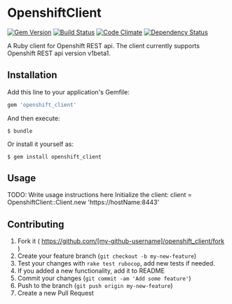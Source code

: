 # OpenshiftClient


[![Gem Version](https://badge.fury.io/rb/openshift_client.svg)](http://badge.fury.io/rb/openshift_client)
[![Build Status](https://travis-ci.org/abonas/openshift_client.svg?branch=master)](https://travis-ci.org/abonas/openshift_client)
[![Code Climate](http://img.shields.io/codeclimate/github/abonas/openshift_client.svg)](https://codeclimate.com/github/abonas/openshift_client)
[![Dependency Status](https://gemnasium.com/abonas/openshift_client.svg)](https://gemnasium.com/abonas/openshift_client)

A Ruby client for Openshift REST api.
The client currently supports Openshift REST api version v1beta1.


## Installation

Add this line to your application's Gemfile:

```ruby
gem 'openshift_client'
```

And then execute:

    $ bundle

Or install it yourself as:

    $ gem install openshift_client

## Usage

TODO: Write usage instructions here
Initialize the client:
client = OpenshiftClient::Client.new 'https://hostName:8443'

## Contributing

1. Fork it ( https://github.com/[my-github-username]/openshift_client/fork )
2. Create your feature branch (`git checkout -b my-new-feature`)
3. Test your changes with `rake test rubocop`, add new tests if needed.
4. If you added a new functionality, add it to README
5. Commit your changes (`git commit -am 'Add some feature'`)
6. Push to the branch (`git push origin my-new-feature`)
7. Create a new Pull Request
